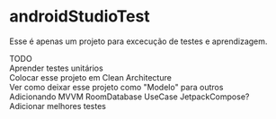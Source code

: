 # androidStudioTest

Esse é apenas um projeto para excecução de testes e aprendizagem.

TODO<br>
Aprender testes unitários<br>
Colocar esse projeto em Clean Architecture<br>
Ver como deixar esse projeto como "Modelo" para outros<br>
  Adicionando MVVM RoomDatabase UseCase JetpackCompose?<br>
Adicionar melhores testes
